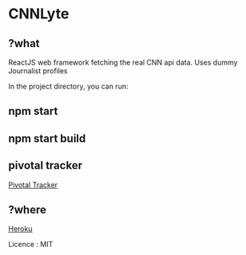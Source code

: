 # CNNLyte

## ?what
ReactJS web framework fetching the real CNN api data. Uses dummy Journalist profiles

In the project directory, you can run:
## npm start
## npm start build

## pivotal tracker
[Pivotal Tracker](https://www.pivotaltracker.com/n/projects/2242549)

## ?where
[Heroku](https://leonardnjura-cnnlyte-reactjs.herokuapp.com/)

Licence : MIT